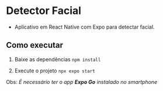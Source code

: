 # Detector Facial

- Aplicativo em React Native com Expo para detectar facial.

## Como executar

1. Baixe as dependências
   `npm install`

2. Execute o projeto
   `npx expo start`

Obs: _É necessário ter o app **Expo Go** instalado no smartphone_

